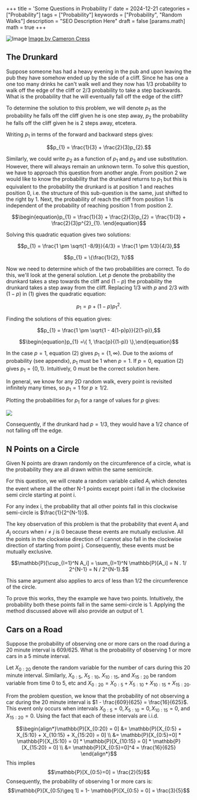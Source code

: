 +++
title = 'Some Questions in Probability I'
date = 2024-12-21
categories = ["Probability"]
tags = ["Probability"]
keywords = ["Probability", "Random Walks"]
description = "SEO Description Here"
draft = false
[params.math]
  math = true
+++

![Image](/images/cameron-cress-OZZIrjLTmA8-unsplash.jpg)
[Image by Cameron Cress](https://unsplash.com/@cam_cress)

## The Drunkard

Suppose someone has had a heavy evening in the pub and upon leaving the pub they have somehow ended up by the side of a cliff. Since he has one a one too many drinks he can't walk well and they now has 1/3 probability to walk off the edge of the cliff or 2/3 probability to take a step backwards. What is the probability that he will eventually fall off the edge of the cliff?

To determine the solution to this problem, we will denote $p_{1}$ as the probability he falls off the cliff given he is one step away, $p_{2}$ the probability he falls off the cliff given he is 2 steps away, etcetera.

Writing $p_{1}$ in terms of the forward and backward steps gives:

$$p_{1} = \frac{1}{3} + \frac{2}{3}p_{2}.$$

Similarly, we could write $p_{2}$ as a function of $p_{1}$ and $p_{3}$ and use substitution. However, there will always remain an unknown term. To solve this question, we have to approach this question from another angle. From position 2 we would like to know the probability that the drunkard returns to $p_{1}$ but this is equivalent to the probability the drunkard is at position 1 and reaches position 0, i.e. the structure of this sub-question is the same, just shifted to the right by 1. Next, the probability of reach the cliff from position 1 is independent of the probability of reaching position 1 from position 2.

$$\begin{equation}p_{1} = \frac{1}{3} + \frac{2}{3}p_{2} = \frac{1}{3} + \frac{2}{3}p^{2}_{1}. \end{equation}$$

Solving this quadratic equation gives two solutions:

$$p_{1} = \frac{1 \pm \sqrt{1 -8/9}}{4/3} = \frac{1 \pm 1/3}{4/3},$$

$$p_{1} = \{\frac{1}{2}, 1\}$$

Now we need to determine which of the two probabilities are correct. To do this, we'll look at the general solution. Let $p$ denote the probability the drunkard takes a step towards the cliff and $(1-p)$ the probability the drunkard takes a step away from the cliff. Replacing $1/3$ with $p$ and $2/3$ with $(1-p)$ in (1) gives the quadratic equation:

$$p_{1} = p + (1-p) p^{2}_{1}.$$

Finding the solutions of this equation gives:

$$p_{1} = \frac{1 \pm \sqrt{1 - 4(1-p)p}}{2(1-p)},$$

$$\begin{equation}p_{1} =\{ 1, \frac{p}{(1-p)} \},\end{equation}$$

In the case $p = 1$, equation (2) gives $p_{1} = \{1, \infty \}$. Due to the axioms of probability (see appendix), $p_{1}$ must be 1 when $p=1$. If $p = 0$, equation (2) gives $p_{1} = \{0, 1\}$. Intuitively, 0 must be the correct solution here.

In general, we know for any 2D random walk, every point is revisited infinitely many times, so $p_{1} = 1$ for $p \geq 1/2$.

Plotting the probabilities for $p_{1}$ for a range of values for $p$ gives:

![](https://mathstoml.ghost.io/content/images/2024/10/Probability-of-Falling-of-the-Edge-for-different-values-of-p-1.png)

Consequently, if the drunkard had $p = 1/3$, they would have a $1/2$ chance of not falling off the edge.

## N Points on a Circle

Given N points are drawn randomly on the circumference of a circle, what is the probability they are all drawn within the same semicircle.

For this question, we will create a random variable called $A_i$ which denotes the event where all the other N-1 points except point i fall in the clockwise semi circle starting at point i.

For any index i, the probability that all other points fall in this clockwise semi-circle is $\frac{1}{2^{N-1}}$.

The key observation of this problem is that the probability that event $A_i$ and $A_j$ occurs when $i \neq j$ is 0 because these events are mutually exclusive. All the points in the clockwise direction of I cannot also fall in the clockwise direction of starting from point j. Consequently, these events must be mutually exclusive.

$$\mathbb{P}[\cup_{I=1}^N A_i] = \sum_{I=1}^N \mathbb{P}[A_i] = N . 1/ 2^{N-1} = N / 2^{N-1}.$$

This same argument also applies to arcs of less than 1/2 the circumference of the circle.

To prove this works, they the example we have two points. Intuitively, the probability both these points fall in the same semi-circle is 1. Applying the method discussed above will also provide an output of 1.

## Cars on a Road

Suppose the probability of observing one or more cars on the road during a 20 minute interval is 609/625. What is the probability of observing 1 or more cars in a 5 minute interval.

Let $X_{0:20}$ denote the random variable for the number of cars during this 20 minute interval. Similarly, $X_{0:5}$, $X_{5:10}$, $X_{10:15}$, and $X_{15:20}$ be random variable from time 0 to 5, etc and $X_{0:20} = X_{0:5} + X_{5:10} + X_{10:15} + X_{15:20}$.

From the problem question, we know that the probability of not observing a car during the 20 minute interval is $1 - \frac{609}{625} = \frac{16}{625}$. This event only occurs when intervals $X_{0:5} =0, X_{5:10}=0,  X_{10:15} = 0,$ and $X_{15:20}=0$. Using the fact that each of these intervals are i.i.d.

$$\begin{align*}\mathbb{P}[X_{0:20} = 0] &= \mathbb{P}[X_{0:5} + X_{5:10} + X_{10:15} + X_{15:20} = 0] \\ &= \mathbb{P}[X_{0:5}=0] * \mathbb{P}[X_{5:10} = 0] * \mathbb{P}[X_{10:15} = 0] * \mathbb{P}[X_{15:20} = 0] \\   &= \mathbb{P}[X_{0:5}=0]^4 = \frac{16}{625} \end{align*}$$
This implies
$$\mathbb{P}[X_{0:5}=0] = \frac{2}{5}$$
Consequently, the probability of observing 1 or more cars is:
$$\mathbb{P}[X_{0:5}\geq 1] = 1- \mathbb{P}[X_{0:5} = 0] = \frac{3}{5}$$